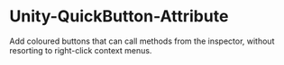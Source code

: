 Unity-QuickButton-Attribute
===========================

Add coloured buttons that can call methods from the inspector, without resorting to right-click context menus.
